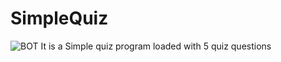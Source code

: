 # SimpleQuiz
![BOT](https://images.app.goo.gl/tf7YoYSTEuNQcjfbA)
It is a Simple quiz program loaded with 5 quiz questions
